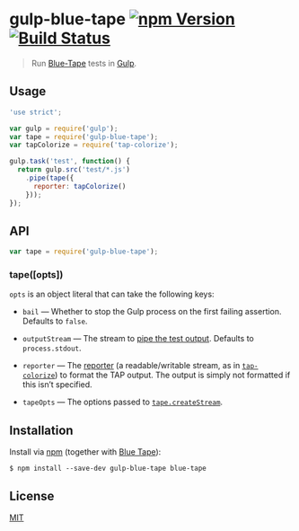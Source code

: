 # gulp-blue-tape [![npm Version](http://img.shields.io/npm/v/gulp-blue-tape.svg?style=flat)](https://www.npmjs.org/package/gulp-blue-tape) [![Build Status](https://img.shields.io/travis/yuanqing/gulp-blue-tape.svg?style=flat)](https://travis-ci.org/yuanqing/gulp-blue-tape)

> Run [Blue-Tape](https://github.com/spion/blue-tape) tests in [Gulp](http://gulpjs.com/).

## Usage

```js
'use strict';

var gulp = require('gulp');
var tape = require('gulp-blue-tape');
var tapColorize = require('tap-colorize');

gulp.task('test', function() {
  return gulp.src('test/*.js')
    .pipe(tape({
      reporter: tapColorize()
    }));
});
```

## API

```js
var tape = require('gulp-blue-tape');
```

### tape([opts])

`opts` is an object literal that can take the following keys:

- `bail` &mdash; Whether to stop the Gulp process on the first failing assertion. Defaults to `false`.

- `outputStream` &mdash; The stream to [pipe the test output](https://github.com/substack/tape#tap-stream-reporter). Defaults to `process.stdout`.

- `reporter` &mdash; The [reporter](https://github.com/substack/tape#pretty-reporters) (a readable/writable stream, as in [`tap-colorize`](https://github.com/substack/tap-colorize)) to format the TAP output. The output is simply not formatted if this isn&rsquo;t specified.

- `tapeOpts` &mdash; The options passed to [`tape.createStream`](https://github.com/substack/tape#var-stream--testcreatestreamopts).

## Installation

Install via [npm](https://npmjs.com/) (together with [Blue Tape](https://github.com/spion/blue-tape)):

```
$ npm install --save-dev gulp-blue-tape blue-tape
```

## License

[MIT](LICENSE.md)
